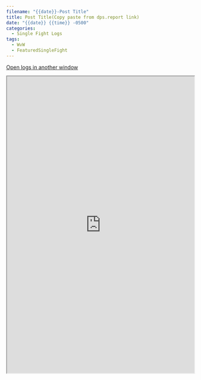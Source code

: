 ```yaml
---
filename: "{{date}}-Post Title"
title: Post Title(Copy paste from dps.report link)
date: "{{date}} {{time}} -0500"
categories:
  - Single Fight Logs
tags:
  - WvW
  - FeaturedSingleFight
---
```

<a href="https://wvw.report/mEAw-20240301-220403_wvw" target="_blank">Open logs in another window</a>

<iframe src="https://wvw.report/mEAw-20240301-220403_wvw" width="100%" height="800" style="display:block; margin: 0 auto;"> </iframe>
